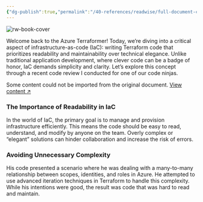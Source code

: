 ```yaml
---
{"dg-publish":true,"permalink":"/40-references/readwise/full-document-contents/optimizing-terraform-code-for-readability-and-maintainability/","tags":["rw/articles"]}
---
```


![rw-book-cover](https://cdn-images-1.medium.com/proxy/1*TGH72Nnw24QL3iV9IOm4VA.png)

Welcome back to the Azure Terraformer! Today, we’re diving into a critical aspect of infrastructure-as-code (IaC): writing Terraform code that prioritizes readability and maintainability over technical elegance. Unlike traditional application development, where clever code can be a badge of honor, IaC demands simplicity and clarity. Let’s explore this concept through a recent code review I conducted for one of our code ninjas.

Some content could not be imported from the original document. [View content ↗](https://cdn.embedly.com/widgets/media.html?src=https%3A%2F%2Fwww.youtube.com%2Fembed%2FdwQRv9Vh6Kk%3Ffeature%3Doembed&display_name=YouTube&url=https%3A%2F%2Fwww.youtube.com%2Fwatch%3Fv%3DdwQRv9Vh6Kk&image=https%3A%2F%2Fi.ytimg.com%2Fvi%2FdwQRv9Vh6Kk%2Fhqdefault.jpg&key=a19fcc184b9711e1b4764040d3dc5c07&type=text%2Fhtml&schema=youtube) 

### The Importance of Readability in IaC

In the world of IaC, the primary goal is to manage and provision infrastructure efficiently. This means the code should be easy to read, understand, and modify by anyone on the team. Overly complex or “elegant” solutions can hinder collaboration and increase the risk of errors.

### Avoiding Unnecessary Complexity

His code presented a scenario where he was dealing with a many-to-many relationship between scopes, identities, and roles in Azure. He attempted to use advanced iteration techniques in Terraform to handle this complexity. While his intentions were good, the result was code that was hard to read and maintain.
